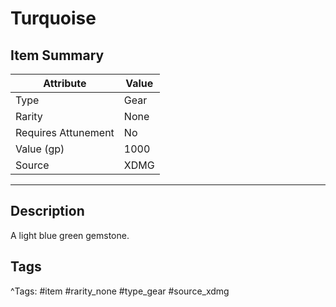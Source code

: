 # Turquoise

## Item Summary

| Attribute            | Value                        |
|----------------------|------------------------------|
| Type                 | Gear |
| Rarity               | None             |
| Requires Attunement  | No                |
| Value (gp)           | 1000    |
| Source               | XDMG |

---

## Description

A light blue green gemstone.

## Tags

^Tags: #item #rarity_none #type_gear #source_xdmg